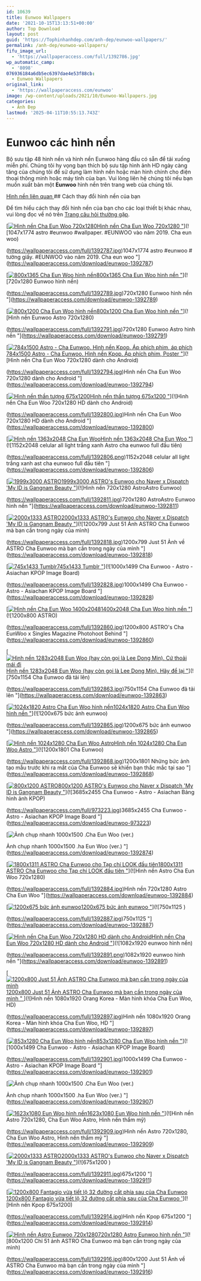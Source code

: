 ```yaml
---
id: 10639
title: Eunwoo Wallpapers
date: '2021-10-15T13:13:51+00:00'
author: Top Download
layout: post
guid: 'https://Tophinhanhdep.com/anh-dep/eunwoo-wallpapers/'
permalink: /anh-dep/eunwoo-wallpapers/
fifu_image_url:
  - 'https://wallpaperaccess.com/full/1392786.jpg'
wp_automatic_camp:
  - '8098'
076936184a6db5ec6397dae4e53f88cb:
  - Eunwoo Wallpapers
original_link:
  - 'https://wallpaperaccess.com/eunwoo'
image: /wp-content/uploads/2021/10/Eunwoo-Wallpapers.jpg
categories:
  - Ảnh Đẹp
lastmod: '2025-04-11T10:55:13.743Z'
---
```

# Eunwoo các hình nền

Bộ sưu tập 48 hình nền và hình nền Eunwoo hàng đầu có sẵn để tải xuống miễn phí. Chúng tôi hy vọng bạn thích bộ sưu tập hình ảnh HD ngày càng tăng của chúng tôi để sử dụng làm hình nền hoặc màn hình chính cho điện thoại thông minh hoặc máy tính của bạn. Vui lòng liên hệ chúng tôi nếu bạn muốn xuất bản một **Eunwoo** hình nền trên trang web của chúng tôi.

[Hình nền liên quan ](#related) ## Cách thay đổi hình nền của bạn

Để tìm hiểu cách thay đổi hình nền của bạn cho các loại thiết bị khác nhau, vui lòng đọc về nó trên [Trang câu hỏi thường gặp](https://tophinhanhdep.com/faq/).

  
[[![Hình nền Cha Eun Woo 720x1280](https://wallpaperaccess.com/full/1392786.jpg)Hình nền Cha Eun Woo 720x1280 "](https://wallpaperaccess.com/download/eunwoo-1392786)](![1047x1774 astro #eunwoo #wallpaper.  #EUNWOO vào năm 2019. Cha eun woo)

(https://wallpaperaccess.com/full/1392787.jpg)1047x1774 astro #eunwoo # tường giấy. #EUNWOO vào năm 2019. Cha eun woo "](https://wallpaperaccess.com/download/eunwoo-1392787)

[[![800x1365 Cha Eun Woo hình nền](https://wallpaperaccess.com/full/1392788.png)800x1365 Cha Eun Woo hình nền "](https://wallpaperaccess.com/download/eunwoo-1392788)](![720x1280 Eunwoo hình nền)

(https://wallpaperaccess.com/full/1392789.jpg)720x1280 Eunwoo hình nền "](https://wallpaperaccess.com/download/eunwoo-1392789)

[[![800x1200 Cha Eun Woo hình nền](https://wallpaperaccess.com/full/1392790.jpg)800x1200 Cha Eun Woo hình nền "](https://wallpaperaccess.com/download/eunwoo-1392790)](![Hình nền Eunwoo Astro 720x1280)

(https://wallpaperaccess.com/full/1392791.jpg)720x1280 Eunwoo Astro hình nền "](https://wallpaperaccess.com/download/eunwoo-1392791)

[[![784x1500 Astro - Cha Eunwoo.  Hình nền Kpop.  Áp phích phim, áp phích](https://wallpaperaccess.com/full/1392792.jpg)784x1500 Astro - Cha Eunwoo. Hình nền Kpop. Áp phích phim, Poster "](https://wallpaperaccess.com/download/eunwoo-1392792)](![Hình nền Cha Eun Woo 720x1280 dành cho Android)

(https://wallpaperaccess.com/full/1392794.jpg)Hình nền Cha Eun Woo 720x1280 dành cho Android "](https://wallpaperaccess.com/download/eunwoo-1392794)

[[![Hình nền thần tượng 675x1200](https://wallpaperaccess.com/full/1392797.jpg)Hình nền thần tượng 675x1200 "](https://wallpaperaccess.com/download/eunwoo-1392797)](![Hình nền Cha Eun Woo 720x1280 HD dành cho Android)

(https://wallpaperaccess.com/full/1392800.jpg)Hình nền Cha Eun Woo 720x1280 HD dành cho Android "](https://wallpaperaccess.com/download/eunwoo-1392800)

[[![Hình nền 1363x2048 Cha Eun Woo](https://wallpaperaccess.com/full/1392803.jpg)Hình nền 1363x2048 Cha Eun Woo "](https://wallpaperaccess.com/download/eunwoo-1392803)](![1152x2048 celular all light trắng xanh Astro cha eunwoo full đầu tiên)

(https://wallpaperaccess.com/full/1392806.png)1152x2048 celular all light trắng xanh ast cha eunwoo full đầu tiên "](https://wallpaperaccess.com/download/eunwoo-1392806)

[[![1999x3000 ASTRO](https://wallpaperaccess.com/full/1392808.jpg)1999x3000 ASTRO's Eunwoo cho Naver x Dispatch 'My ID is Gangnam Beauty "](https://wallpaperaccess.com/download/eunwoo-1392808)](![Hình nền 720x1280 AstroAstro Eunwoo)

(https://wallpaperaccess.com/full/1392811.jpg)720x1280 AstroAstro Eunwoo hình nền "](https://wallpaperaccess.com/download/eunwoo-1392811)

[[![2000x1333 ASTRO](https://wallpaperaccess.com/full/1392814.jpg)2000x1333 ASTRO's Eunwoo cho Naver x Dispatch 'My ID is Gangnam Beauty "](https://wallpaperaccess.com/download/eunwoo-1392814)](![1200x799 Just 51 Ảnh ASTRO Cha Eunwoo mà bạn cần trong ngày của mình)

(https://wallpaperaccess.com/full/1392818.jpg)1200x799 Just 51 Ảnh về ASTRO Cha Eunwoo mà bạn cần trong ngày của mình "](https://wallpaperaccess.com/download/eunwoo-1392818)

[[![745x1433 Tumblr](https://wallpaperaccess.com/full/1392823.png)745x1433 Tumblr "](https://wallpaperaccess.com/download/eunwoo-1392823)](![1000x1499 Cha Eunwoo - Astro - Asiachan KPOP Image Board)

(https://wallpaperaccess.com/full/1392828.jpg)1000x1499 Cha Eunwoo - Astro - Asiachan KPOP Image Board "](https://wallpaperaccess.com/download/eunwoo-1392828)

[[![Hình nền Cha Eun Woo 1400x2048](https://wallpaperaccess.com/full/1392858.jpg)1400x2048 Cha Eun Woo hình nền "](https://wallpaperaccess.com/download/eunwoo-1392858)](![1200x800 ASTRO)

(https://wallpaperaccess.com/full/1392860.jpg)1200x800 ASTRO's Cha EunWoo x Singles Magazine Photohoot Behind "](https://wallpaperaccess.com/download/eunwoo-1392860)

[[![Hình nền 1283x2048 Eun Woo (hay còn gọi là Lee Dong Min).  Cứ thoải mái đi](https://wallpaperaccess.com/full/1392862.jpg)Hình nền 1283x2048 Eun Woo (hay còn gọi là Lee Dong Min). Hãy để lại "](https://wallpaperaccess.com/download/eunwoo-1392862)](![750x1154 Cha Eunwoo đã tải lên)

(https://wallpaperaccess.com/full/1392863.jpg)750x1154 Cha Eunwoo đã tải lên "](https://wallpaperaccess.com/download/eunwoo-1392863)

[[![1024x1820 Astro Cha Eun Woo hình nền](https://wallpaperaccess.com/full/1392864.jpg)1024x1820 Astro Cha Eun Woo hình nền "](https://wallpaperaccess.com/download/eunwoo-1392864)](![1200x675 bức ảnh eunwoo)

(https://wallpaperaccess.com/full/1392865.jpg)1200x675 bức ảnh eunwoo "](https://wallpaperaccess.com/download/eunwoo-1392865)

[[![Hình nền 1024x1280 Cha Eun Woo Astro](https://wallpaperaccess.com/full/1392867.jpg)Hình nền 1024x1280 Cha Eun Woo Astro "](https://wallpaperaccess.com/download/eunwoo-1392867)](![1200x1801 Cha Eunwoo)

(https://wallpaperaccess.com/full/1392868.jpg)1200x1801 Những bức ảnh tạo mẫu trước khi ra mắt của Cha Eunwoo sẽ khiến bạn thắc mắc tại sao "](https://wallpaperaccess.com/download/eunwoo-1392868)

[[![800x1200 ASTRO](https://wallpaperaccess.com/full/1392871.jpg)800x1200 ASTRO's Eunwoo cho Naver x Dispatch 'My ID is Gangnam Beauty "](https://wallpaperaccess.com/download/eunwoo-1392871)](![3685x2455 Cha Eunwoo - Astro - Asiachan Bảng hình ảnh KPOP)

(https://wallpaperaccess.com/full/973223.jpg)3685x2455 Cha Eunwoo - Astro - Asiachan KPOP Image Board "](https://wallpaperaccess.com/download/eunwoo-973223)

[![Ảnh chụp nhanh 1000x1500 .Cha Eun Woo (ver.)](https://wallpaperaccess.com/full/1392874.jpg)

Ảnh chụp nhanh 1000x1500 .ha Eun Woo (ver.) "](https://wallpaperaccess.com/download/eunwoo-1392874)

[[![1800x1311 ASTRO Cha Eunwoo cho Tạp chí LOOK đầu tiên](https://wallpaperaccess.com/full/1392882.jpg)1800x1311 ASTRO Cha Eunwoo cho Tạp chí LOOK đầu tiên "](https://wallpaperaccess.com/download/eunwoo-1392882)](![Hình nền Astro Cha Eun Woo 720x1280)

(https://wallpaperaccess.com/full/1392884.jpg)Hình nền 720x1280 Astro Cha Eun Woo "](https://wallpaperaccess.com/download/eunwoo-1392884)

[[![1200x675 bức ảnh eunwoo](https://wallpaperaccess.com/full/1392885.jpg)1200x675 bức ảnh eunwoo "](https://wallpaperaccess.com/download/eunwoo-1392885)](![750x1125 )

(https://wallpaperaccess.com/full/1392887.jpg)750x1125 "](https://wallpaperaccess.com/download/eunwoo-1392887)

[[![Hình nền Cha Eun Woo 720x1280 HD dành cho Android](https://wallpaperaccess.com/full/1392889.jpg)Hình nền Cha Eun Woo 720x1280 HD dành cho Android "](https://wallpaperaccess.com/download/eunwoo-1392889)](![1082x1920 eunwoo hình nền)

(https://wallpaperaccess.com/full/1392891.png)1082x1920 eunwoo hình nền "](https://wallpaperaccess.com/download/eunwoo-1392891)

[[![1200x800 Just 51 Ảnh ASTRO Cha Eunwoo mà bạn cần trong ngày của mình](https://wallpaperaccess.com/full/1392894.jpg)1200x800 Just 51 Ảnh ASTRO Cha Eunwoo mà bạn cần trong ngày của mình " ](https://wallpaperaccess.com/download/eunwoo-1392894)](![Hình nền 1080x1920 Orang Korea - Màn hình khóa Cha Eun Woo, HD)

(https://wallpaperaccess.com/full/1392897.jpg)Hình nền 1080x1920 Orang Korea - Màn hình khóa Cha Eun Woo, HD "](https://wallpaperaccess.com/download/eunwoo-1392897)

[[![853x1280 Cha Eun Woo hình nền](https://wallpaperaccess.com/full/1392900.jpg)853x1280 Cha Eun Woo hình nền "](https://wallpaperaccess.com/download/eunwoo-1392900)](![1000x1499 Cha Eunwoo - Astro - Asiachan KPOP Image Board)

(https://wallpaperaccess.com/full/1392901.jpg)1000x1499 Cha Eunwoo - Astro - Asiachan KPOP Image Board "](https://wallpaperaccess.com/download/eunwoo-1392901)

[![Ảnh chụp nhanh 1000x1500 .Cha Eun Woo (ver.)](https://wallpaperaccess.com/full/1392907.jpg)

Ảnh chụp nhanh 1000x1500 .ha Eun Woo (ver.) "](https://wallpaperaccess.com/download/eunwoo-1392907)

[[![1623x1080 Eun Woo hình nền](https://wallpaperaccess.com/full/1392908.jpg)1623x1080 Eun Woo hình nền "](https://wallpaperaccess.com/download/eunwoo-1392908)](![Hình nền Astro 720x1280, Cha Eun Woo Astro, Hình nền thẩm mỹ)

(https://wallpaperaccess.com/full/1392909.jpg)Hình nền Astro 720x1280, Cha Eun Woo Astro, Hình nền thẩm mỹ "](https://wallpaperaccess.com/download/eunwoo-1392909)

[[![2000x1333 ASTRO](https://wallpaperaccess.com/full/1392910.jpg)2000x1333 ASTRO's Eunwoo cho Naver x Dispatch 'My ID is Gangnam Beauty "](https://wallpaperaccess.com/download/eunwoo-1392910)](![675x1200 )

(https://wallpaperaccess.com/full/1392911.jpg)675x1200 "](https://wallpaperaccess.com/download/eunwoo-1392911)

[[![1200x800 Fantagio vừa tiết lộ 32 đường cắt phía sau của Cha Eunwoo](https://wallpaperaccess.com/full/1392913.jpg)1200x800 Fantagio vừa tiết lộ 32 đường cắt phía sau của Cha Eunwoo '](https://wallpaperaccess.com/download/eunwoo-1392913)](![Hình nền Kpop 675x1200)

(https://wallpaperaccess.com/full/1392914.jpg)Hình nền Kpop 675x1200 "](https://wallpaperaccess.com/download/eunwoo-1392914)

[[![Hình nền Astro Eunwoo 720x1280](https://wallpaperaccess.com/full/1392915.jpg)720x1280 Astro Eunwoo hình nền "](https://wallpaperaccess.com/download/eunwoo-1392915)](![800x1200 Chỉ 51 ảnh ASTRO Cha Eunwoo mà bạn cần trong ngày của mình)

(https://wallpaperaccess.com/full/1392916.jpg)800x1200 Just 51 Ảnh về ASTRO Cha Eunwoo mà bạn cần trong ngày của mình "](https://wallpaperaccess.com/download/eunwoo-1392916)
